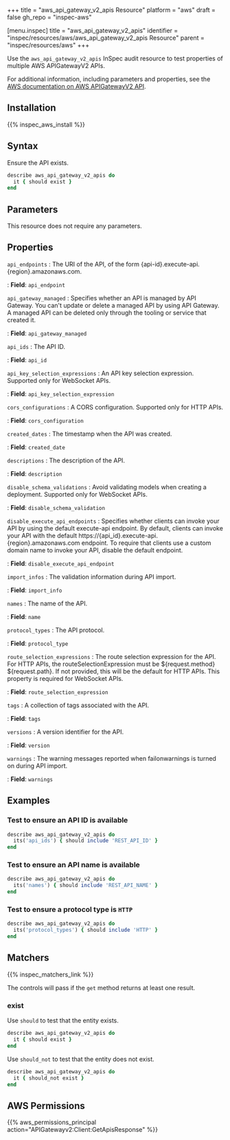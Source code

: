 +++
title = "aws_api_gateway_v2_apis Resource"
platform = "aws"
draft = false
gh_repo = "inspec-aws"

[menu.inspec]
title = "aws_api_gateway_v2_apis"
identifier = "inspec/resources/aws/aws_api_gateway_v2_apis Resource"
parent = "inspec/resources/aws"
+++

Use the `aws_api_gateway_v2_apis` InSpec audit resource to test properties of multiple AWS APIGatewayV2 APIs.

For additional information, including parameters and properties, see the [AWS documentation on AWS APIGatewayV2 API](https://docs.aws.amazon.com/AWSCloudFormation/latest/UserGuide/aws-resource-apigatewayv2-api.html).

## Installation

{{% inspec_aws_install %}}

## Syntax

Ensure the API exists.

```ruby
describe aws_api_gateway_v2_apis do
  it { should exist }
end
```

## Parameters

This resource does not require any parameters.

## Properties

`api_endpoints`
: The URI of the API, of the form {api-id}.execute-api.{region}.amazonaws.com.

: **Field**: `api_endpoint`

`api_gateway_managed`
: Specifies whether an API is managed by API Gateway. You can't update or delete a managed API by using API Gateway. A managed API can be deleted only through the tooling or service that created it.

: **Field**: `api_gateway_managed`

`api_ids`
: The API ID.

: **Field**: `api_id`

`api_key_selection_expressions`
: An API key selection expression. Supported only for WebSocket APIs.

: **Field**: `api_key_selection_expression`

`cors_configurations`
: A CORS configuration. Supported only for HTTP APIs.

: **Field**: `cors_configuration`

`created_dates`
: The timestamp when the API was created.

: **Field**: `created_date`

`descriptions`
: The description of the API.

: **Field**: `description`

`disable_schema_validations`
: Avoid validating models when creating a deployment. Supported only for WebSocket APIs.

: **Field**: `disable_schema_validation`

`disable_execute_api_endpoints`
: Specifies whether clients can invoke your API by using the default execute-api endpoint. By default, clients can invoke your API with the default https://{api_id}.execute-api.{region}.amazonaws.com endpoint. To require that clients use a custom domain name to invoke your API, disable the default endpoint.

: **Field**: `disable_execute_api_endpoint`

`import_infos`
: The validation information during API import.

: **Field**: `import_info`

`names`
: The name of the API.

: **Field**: `name`

`protocol_types`
: The API protocol.

: **Field**: `protocol_type`

`route_selection_expressions`
: The route selection expression for the API. For HTTP APIs, the routeSelectionExpression must be ${request.method} ${request.path}. If not provided, this will be the default for HTTP APIs. This property is required for WebSocket APIs.

: **Field**: `route_selection_expression`

`tags`
: A collection of tags associated with the API.

: **Field**: `tags`

`versions`
: A version identifier for the API.

: **Field**: `version`

`warnings`
: The warning messages reported when failonwarnings is turned on during API import.

: **Field**: `warnings`

## Examples

### Test to ensure an API ID is available

```ruby
describe aws_api_gateway_v2_apis do
  its('api_ids') { should include 'REST_API_ID' }
end
```

### Test to ensure an API name is available

```ruby
describe aws_api_gateway_v2_apis do
  its('names') { should include 'REST_API_NAME' }
end
```

### Test to ensure a protocol type is `HTTP`

```ruby
describe aws_api_gateway_v2_apis do
  its('protocol_types') { should include 'HTTP' }
end
```

## Matchers

{{% inspec_matchers_link %}}

The controls will pass if the `get` method returns at least one result.

### exist

Use `should` to test that the entity exists.

```ruby
describe aws_api_gateway_v2_apis do
  it { should exist }
end
```

Use `should_not` to test that the entity does not exist.

```ruby
describe aws_api_gateway_v2_apis do
  it { should_not exist }
end
```

## AWS Permissions

{{% aws_permissions_principal action="APIGatewayv2:Client:GetApisResponse" %}}

